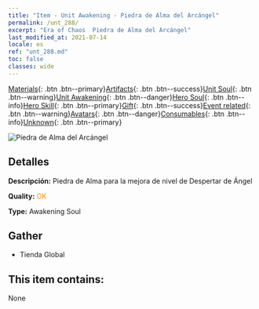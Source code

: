 ```yaml
---
title: "Item - Unit Awakening - Piedra de Alma del Arcángel"
permalink: /unt_288/
excerpt: "Era of Chaos  Piedra de Alma del Arcángel"
last_modified_at: 2021-07-14
locale: es
ref: "unt_288.md"
toc: false
classes: wide
---
```

 [Materials](/ItemsES/){: .btn .btn--primary}[Artifacts](/ItemsES/Artifacts/){: .btn .btn--success}[Unit Soul](/ItemsES/UnitSoul/){: .btn .btn--warning}[Unit Awakening](/ItemsES/UnitAwakening/){: .btn .btn--danger}[Hero Soul](/ItemsES/HeroSoul/){: .btn .btn--info}[Hero Skill](/ItemsES/HeroSkill/){: .btn .btn--primary}[Gift](/ItemsES/Gift/){: .btn .btn--success}[Event related](/ItemsES/Events/){: .btn .btn--warning}[Avatars](/ItemsES/Avatars/){: .btn .btn--danger}[Consumables](/ItemsES/Consumables/){: .btn .btn--info}[Unknown](/ItemsES/Unknown/){: .btn .btn--primary}

 ![Piedra de Alma del Arcángel](/images/u/tia_datianshi.jpg)

## Detalles
 **Descripción:** Piedra de Alma para la mejora de nivel de Despertar de Ángel

 **Quality:** <span style="color: #FF8C00">OK</span>

 **Type:** Awakening Soul

## Gather

*    Tienda Global 

## This item contains:

  None

